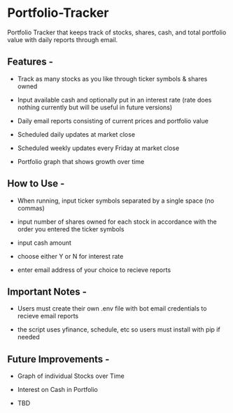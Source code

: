 # Portfolio-Tracker
Portfolio Tracker that keeps track of stocks, shares, cash, and total portfolio value with daily reports through email.


## Features - 
- Track as many stocks as you like through ticker symbols & shares owned
  
- Input available cash and optionally put in an interest rate (rate does nothing currently but will be useful in future versions)
  
- Daily email reports consisting of current prices and portfolio value
  
- Scheduled daily updates at market close

- Scheduled weekly updates every Friday at market close

- Portfolio graph that shows growth over time

## How to Use - 
- When running, input ticker symbols separated by a single space (no commas)
  
- input number of shares owned for each stock in accordance with the order you entered the ticker symbols
  
- input cash amount
  
- choose either Y or N for interest rate
  
- enter email address of your choice to recieve reports

## Important Notes - 
- Users must create their own .env file with bot email credentials to recieve email reports
  
- the script uses yfinance, schedule, etc so users must install with pip if needed

## Future Improvements - 
- Graph of individual Stocks over Time

- Interest on Cash in Portfolio

- TBD
